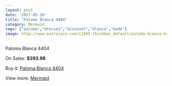 ```yaml
---
layout: post
date: '2017-05-20'
title: "Paloma Blanca 4404"
category: Mermaid
tags: ["paloma","dresses","discount","blanca","made"]
image: http://www.extralace.com/11491-thickbox_default/paloma-blanca-4404.jpg
---
```

Paloma Blanca 4404

On Sales: **$393.98**
<a href="https://www.extralace.com/mermaid/5407-paloma-blanca-4404.html"><amp-img layout="responsive" width="600" height="600" src="//www.extralace.com/11491-thickbox_default/paloma-blanca-4404.jpg" alt="Paloma Blanca 4404 0" /></a>

Buy it: [Paloma Blanca 4404](https://www.extralace.com/mermaid/5407-paloma-blanca-4404.html "Paloma Blanca 4404")

View more: [Mermaid](https://www.extralace.com/5-mermaid "Mermaid")